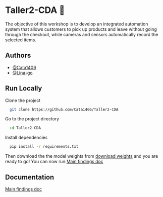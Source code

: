 # Taller2-CDA :bookmark_tabs:

The objective of this workshop is to develop an integrated automation system that allows customers to pick up products and leave without going through the checkout, while cameras and sensors automatically record the selected items.

## Authors
- [@Cata1406](https://github.com/Cata1406)
- [@Lina-go](https://github.com/Lina-go)

## Run Locally

Clone the project

```bash
  git clone https://github.com/Cata1406/Taller2-CDA
```

Go to the project directory

```bash
  cd Taller2-CDA
```

Install dependencies

```bash
  pip install -r requirements.txt
```

Then download the the model weights from [download weights](https://drive.google.com/drive/u/0/folders/1J61ddPIgYOKxMXutxe02b4-Xto_1mtrt) and you are ready to go! You can now run [Main findings doc](https://github.com/Cata1406/Taller2-CDA/blob/main/preprocessing.ipynb)


## Documentation

[Main findings doc](https://github.com/Cata1406/Taller2-CDA/blob/main/Docs/Documento.pdf)

